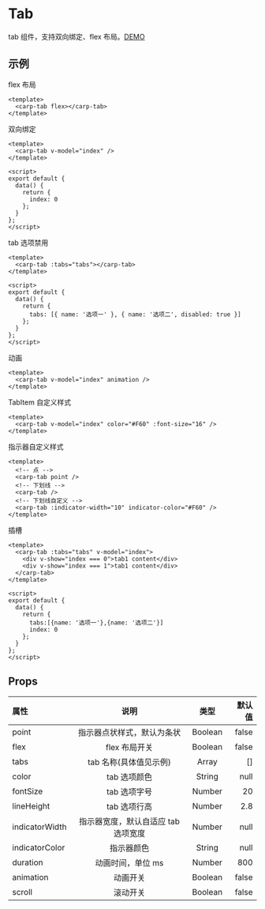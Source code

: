 # Tab

tab 组件，支持双向绑定、flex 布局。[DEMO](/examples/tab.html)

## 示例

<device :site="'/carp-ui/examples/tab.html'"></device>

flex 布局

```vue
<template>
  <carp-tab flex></carp-tab>
</template>
```

双向绑定

```vue
<template>
  <carp-tab v-model="index" />
</template>

<script>
export default {
  data() {
    return {
      index: 0
    };
  }
};
</script>
```

tab 选项禁用

```vue
<template>
  <carp-tab :tabs="tabs"></carp-tab>
</template>

<script>
export default {
  data() {
    return {
      tabs: [{ name: '选项一' }, { name: '选项二', disabled: true }]
    };
  }
};
</script>
```

动画

```vue
<template>
  <carp-tab v-model="index" animation />
</template>
```

TabItem 自定义样式

```vue
<template>
  <carp-tab v-model="index" color="#F60" :font-size="16" />
</template>
```

指示器自定义样式

```vue
<template>
  <!-- 点 -->
  <carp-tab point />
  <!-- 下划线 -->
  <carp-tab />
  <!-- 下划线自定义 -->
  <carp-tab :indicator-width="10" indicator-color="#F60" />
</template>
```

插槽

```vue
<template>
  <carp-tab :tabs="tabs" v-model="index">
    <div v-show="index === 0">tab1 content</div>
    <div v-show="index === 1">tab1 content</div>
  </carp-tab>
</template>

<script>
export default {
  data() {
    return {
      tabs:[{name: '选项一'},{name: '选项二'}]
      index: 0
    };
  }
};
</script>
```

## Props

| 属性           |                说明                 |  类型   | 默认值 |
| :------------- | :---------------------------------: | :-----: | -----: |
| point          |     指示器点状样式，默认为条状      | Boolean |  false |
| flex           |            flex 布局开关            | Boolean |  false |
| tabs           |       tab 名称(具体值见示例)        |  Array  |     [] |
| color          |            tab 选项颜色             | String  |   null |
| fontSize       |            tab 选项字号             | Number  |     20 |
| lineHeight     |            tab 选项行高             | Number  |    2.8 |
| indicatorWidth | 指示器宽度，默认自适应 tab 选项宽度 | Number  |   null |
| indicatorColor |             指示器颜色              | String  |   null |
| duration       |          动画时间，单位 ms          | Number  |    800 |
| animation      |              动画开关               | Boolean |  false |
| scroll         |              滚动开关               | Boolean |  false |
